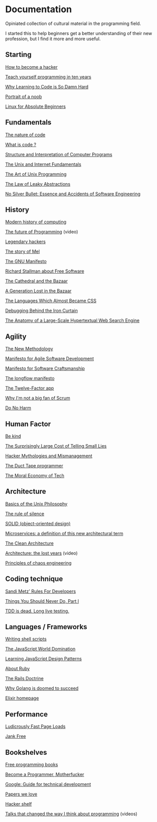 # Documentation

Opiniated collection of cultural material in the programming field. 

I started this to help beginners get a better understanding of their new profession, but I find it more and more useful.

## Starting

[How to become a hacker](http://www.catb.org/esr/faqs/hacker-howto.html)

[Teach yourself programming in ten years](http://norvig.com/21-days.html)

[Why Learning to Code is So Damn Hard](http://www.vikingcodeschool.com/posts/why-learning-to-code-is-so-damn-hard)

[Portrait of a noob](http://steve-yegge.blogspot.fr/2008/02/portrait-of-n00b.html)

[Linux for Absolute Beginners](http://www.linfo.org/newbies.html)

## Fundamentals

[The nature of code](http://natureofcode.com/book/)

[What is code ?](http://www.bloomberg.com/graphics/2015-paul-ford-what-is-code/)

[Structure and Interpretation of Computer Programs](https://mitpress.mit.edu/sicp/)

[The Unix and Internet Fundamentals](http://en.tldp.org/HOWTO/Unix-and-Internet-Fundamentals-HOWTO/index.html)

[The Art of Unix Programming](http://www.catb.org/esr/writings/taoup/html/)

[The Law of Leaky Abstractions](http://www.joelonsoftware.com/articles/LeakyAbstractions.html)

[No Silver Bullet: Essence and Accidents of Software Engineering](http://worrydream.com/refs/Brooks-NoSilverBullet.pdf)

## History

[Modern history of computing](http://plato.stanford.edu/entries/computing-history/)

[The future of Programming](https://youtu.be/ecIWPzGEbFc0) (video)

[Legendary hackers](http://www.autistici.org/rez/hackers.php)

[The story of Mel](http://www.pbm.com/~lindahl/mel.html)

[The GNU Manifesto](http://www.linfo.org/manifesto.html)

[Richard Stallman about Free Software](https://www.gnu.org/events/rms-nyu-2001-transcript.txt)

[The Cathedral and the Bazaar](http://www.catb.org/esr/writings/cathedral-bazaar/cathedral-bazaar/)

[A Generation Lost in the Bazaar](http://queue.acm.org/detail.cfm?id=2349257)

[The Languages Which Almost Became CSS](https://blog.cloudflare.com/the-languages-which-almost-became-css/)

[Debugging Behind the Iron Curtain](http://archive.is/O70Rg)

[The Anatomy of a Large-Scale Hypertextual Web Search Engine](http://infolab.stanford.edu/~backrub/google.html)

## Agility

[The New Methodology](http://www.martinfowler.com/articles/newMethodology.html)

[Manifesto for Agile Software Development](http://agilemanifesto.org/)

[Manifesto for Software Craftsmanship](http://manifesto.softwarecraftsmanship.org/)

[The longflow manifesto](https://github.com/Nax/longflow-manifesto/blob/master/README.md)

[The Twelve-Factor app](http://12factor.net/)

[Why I'm not a big fan of Scrum](http://okigiveup.net/not-big-fan-of-scrum/)

[Do No Harm](https://lkml.org/lkml/2017/11/21/356)

## Human Factor

[Be kind](http://boz.com/articles/be-kind.html)

[The Surprisingly Large Cost of Telling Small Lies](http://boss.blogs.nytimes.com/2014/03/11/the-surprisingly-large-cost-of-telling-small-lies/)

[Hacker Mythologies and Mismanagement](https://modelviewculture.com/pieces/hacker-mythologies-and-mismanagement)

[The Duct Tape programmer](http://www.joelonsoftware.com/items/2009/09/23.html)

[The Moral Economy of Tech](http://idlewords.com/talks/sase_panel.htm)

## Architecture

[Basics of the Unix Philosophy](http://homepage.cs.uri.edu/~thenry/resources/unix_art/ch01s06.html)

[The rule of silence](http://www.linfo.org/rule_of_silence.html)

[SOLID (object-oriented design)](https://en.wikipedia.org/wiki/SOLID_(object-oriented_design))

[Microservices: a definition of this new architectural term](https://martinfowler.com/articles/microservices.html)

[The Clean Architecture](https://8thlight.com/blog/uncle-bob/2012/08/13/the-clean-architecture.html)

[Architecture: the lost years](http://confreaks.tv/videos/rubymidwest2011-keynote-architecture-the-lost-years) (video)

[Principles of chaos engineering](http://principlesofchaos.org/)

## Coding technique

[Sandi Metz' Rules For Developers](https://robots.thoughtbot.com/sandi-metz-rules-for-developers)

[Things You Should Never Do, Part I](https://www.joelonsoftware.com/2000/04/06/things-you-should-never-do-part-i/)

[TDD is dead. Long live testing.](http://david.heinemeierhansson.com/2014/tdd-is-dead-long-live-testing.html)

## Languages / Frameworks

[Writing shell scripts](http://linuxcommand.org/lc3_writing_shell_scripts.php)

[The JavaScript World Domination](https://medium.com/@slsoftworks/javascript-world-domination-af9ca2ee5070)

[Learning JavaScript Design Patterns](http://www.addyosmani.com/resources/essentialjsdesignpatterns/book/)

[About Ruby](https://www.ruby-lang.org/en/about/)

[The Rails Doctrine](http://rubyonrails.org/doctrine/)

[Why Golang is doomed to succeed](https://texlution.com/post/why-go-is-doomed-to-succeed/)

[Elixir homepage](https://elixir-lang.org/)

## Performance

[Ludicrously Fast Page Loads](https://www.speedshop.co/2015/10/07/frontend-performance-chrome-timeline.html)

[Jank Free](http://jankfree.org/)

## Bookshelves

[Free programming books](https://github.com/vhf/free-programming-books/blob/master/free-courses-en.md)

[Become a Programmer, Motherfucker](http://programming-motherfucker.com/become.html)

[Google: Guide for technical development](https://www.google.com/about/careers/students/guide-to-technical-development.html)

[Papers we love](https://github.com/papers-we-love/papers-we-love)

[Hacker shelf](http://hackershelf.com/browse/?popular=1)

[Talks that changed the way I think about programming](http://www.opowell.com/post/talks-that-changed-the-way-i-think-about-programming/) (videos)

